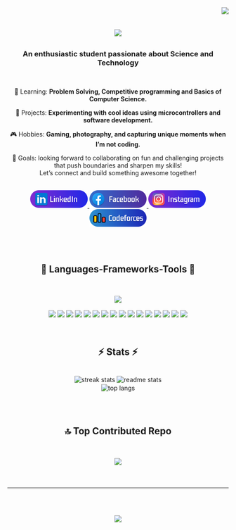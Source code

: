 <img align="right" src="https://visitor-badge.laobi.icu/badge?page_id=utsaroy" />

<h1 align="center">
    <img src="https://readme-typing-svg.herokuapp.com/?font=Righteous&size=35&center=true&vCenter=true&width=500&height=70&duration=4000&lines=Hi+There!+👋;+This+is+Utsa+roy!;" />
</h1>

<h3 align="center">An enthusiastic student passionate about Science and Technology</h3>

<br/>

<div align="center">
  
 🔭 Learning: **Problem Solving, Competitive programming and Basics of Computer Science.**
 
 🚀 Projects: **Experimenting with cool ideas using microcontrollers and software development.**

 🎮 Hobbies: **Gaming, photography, and capturing unique moments when I’m not coding.**
 
 🤝 Goals: looking forward to collaborating on fun and challenging projects that push boundaries and sharpen my skills!</br>
Let’s connect and build something awesome together!
 
 </div>

 </br>
 
<div align="center"> 
  <a href="https://linkedin.com/in/utsaroy" target="_blank">
     <img height=40 src="https://github.com/utsaroy/utsaroy/blob/main/linkedin_badge.svg" target="_blank" />
  </a> 
    
  <a href="https://facebook.com/source.u" target="_blank">
     <img height=40 src="https://github.com/utsaroy/utsaroy/blob/main/facebook_badge.svg" target="_blank" />
  </a> 
  
  <a href="https://instagram.com/utsaroy3" target="_blank">
     <img height=40 src="https://github.com/utsaroy/utsaroy/blob/main/instagram_badge.svg" target="_blank" />
  </a>
  
  <a href="https://codeforces.com/utsaroy" target="_blank">
     <img height=40 src="https://github.com/utsaroy/utsaroy/blob/main/codeforces_badge.svg" target="_blank" />
  </a>
</div>


</br>
</br>
</br>


 
<h2 align="center">🔮 Languages-Frameworks-Tools 🔮</h2>
<br/>
<p align="center">
  <a href="https://skillicons.dev">
    <img src="https://skillicons.dev/icons?i=git,androidstudio,arduino,blender,figma,firebase,windows,linux,ps,vscode,xd" />
  </a>
</p>

<p align="center">
<img src="https://img.shields.io/badge/assembly%20script-%23000000.svg?style=for-the-badge&logo=assemblyscript&logoColor=white)" /> <img src="https://img.shields.io/badge/c-%2300599C.svg?style=for-the-badge&logo=c&logoColor=white)" /> <img src="https://img.shields.io/badge/c++-%2300599C.svg?style=for-the-badge&logo=c%2B%2B&logoColor=white)" /> <img src="https://img.shields.io/badge/css3-%231572B6.svg?style=for-the-badge&logo=css3&logoColor=white)" /> <img src="https://img.shields.io/badge/dart-%230175C2.svg?style=for-the-badge&logo=dart&logoColor=white)" /> <img src="https://img.shields.io/badge/html5-%23E34F26.svg?style=for-the-badge&logo=html5&logoColor=white)" /> <img src="https://img.shields.io/badge/java-%23ED8B00.svg?style=for-the-badge&logo=openjdk&logoColor=white)" /> <img src="https://img.shields.io/badge/javascript-%23323330.svg?style=for-the-badge&logo=javascript&logoColor=%23F7DF1E)"/> <img src="https://img.shields.io/badge/python-3670A0?style=for-the-badge&logo=python&logoColor=ffdd54)" /> <img src="https://img.shields.io/badge/firebase-%23039BE5.svg?style=for-the-badge&logo=firebase)" /> <img src="https://img.shields.io/badge/Flutter-%2302569B.svg?style=for-the-badge&logo=Flutter&logoColor=white)" /> <img src="https://img.shields.io/badge/node.js-6DA55F?style=for-the-badge&logo=node.js&logoColor=white)" /> <img src="https://img.shields.io/badge/react-%2320232a.svg?style=for-the-badge&logo=react&logoColor=%2361DAFB)" /> <img src="https://img.shields.io/badge/tailwindcss-%2338B2AC.svg?style=for-the-badge&logo=tailwind-css&logoColor=white)" /> <img src="https://img.shields.io/badge/firebase-a08021?style=for-the-badge&logo=firebase&logoColor=ffcd34)" /> <img src="https://img.shields.io/badge/mysql-4479A1.svg?style=for-the-badge&logo=mysql&logoColor=white)" />
</p>

<br/>



<h2 align="center">⚡ Stats ⚡</h2>
<br>
<div align=center>
  <img width=390 height=200 src="https://github-readme-streak-stats-salesp07.vercel.app/?user=utsaroy&count_private=true&theme=react&border_radius=10" alt="streak stats"/>
  <img width=390 height=200 src="https://github-readme-stats-salesp07.vercel.app/api?username=utsaroy&count_private=true&show_icons=true&theme=react&rank_icon=github&border_radius=10" alt="readme stats" />
  <br/>
  <img width=325 align="center" src="https://github-readme-stats-salesp07.vercel.app/api/top-langs/?username=utsaroy&hide=HTML&langs_count=8&layout=compact&theme=react&border_radius=10&size_weight=0.5&count_weight=0.5&exclude_repo=github-readme-stats" alt="top langs" />
</div>

<br/><br/>

<div align="center">
  <h2>🔝 Top Contributed Repo</h2>
  <br>

  <a href="#"><img src="https://github-contributor-stats.vercel.app/api?username=utsaroy&limit=5&theme=dark&combine_all_yearly_contributions=true"/></a>
  <br/><br/><br/>
</div>

<hr/>

</br></br>
<div align="center"><img src="https://quotes-github-readme.vercel.app/api?type=horizontal&theme=radical" /></div>
</br></br>
